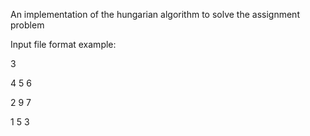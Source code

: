 An implementation of the hungarian algorithm to solve the assignment problem

Input file format example:

3

4 5 6

2 9 7

1 5 3
